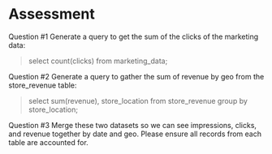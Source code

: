 # Assessment
Question #1 Generate a query to get the sum of the clicks of the marketing data: 

>select count(clicks) from marketing_data;

Question #2 Generate a query to gather the sum of revenue by geo from the store_revenue table:

>select sum(revenue), store_location
>from store_revenue
>group by store_location;

Question #3 Merge these two datasets so we can see impressions, clicks, and revenue together by date and geo. Please ensure all records from each table are accounted for.

